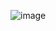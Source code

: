 ![image](https://user-images.githubusercontent.com/59744361/177054947-96f261fc-83fc-4275-a8cc-2b127ad7d958.png)
